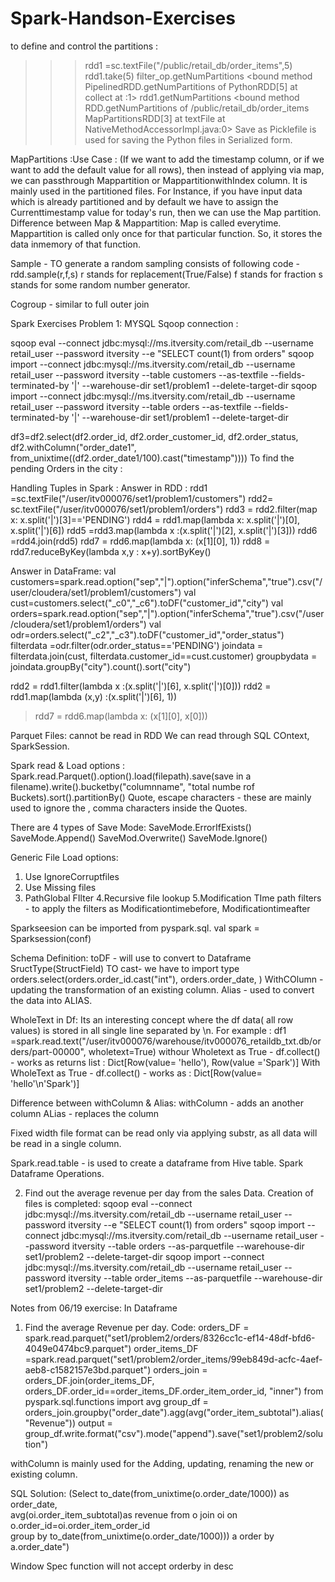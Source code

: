 # Spark-Handson-Exercises
to define and control the partitions :
>>> rdd1 =sc.textFile("/public/retail_db/order_items",5)
>>> rdd1.take(5)
>>> filter_op.getNumPartitions
<bound method PipelinedRDD.getNumPartitions of PythonRDD[5] at collect at <stdin>:1>
>>> rdd1.getNumPartitions
<bound method RDD.getNumPartitions of /public/retail_db/order_items MapPartitionsRDD[3] at textFile at NativeMethodAccessorImpl.java:0>
Save as Picklefile is used for saving the Python files in Serialized form.
  
MapPartitions :Use Case : (If we want to add the timestamp column, or if we want to add the default value for all rows), then instead of applying via map, we can passthrough Mappartition or MappartitionwithIndex column.
  It is mainly used in the partitioned files. For Instance, if you have input data which is already partitioned and by default we have to assign the Currenttimestamp value for today's run, then we can use the Map partition.
  Difference between Map & Mappartition:
  Map is called everytime. Mappartition is called only once for that particular function.
 So, it stores the data inmemory of that function.
  
  Sample - TO generate a random sampling
  consists of following code - rdd.sample(r,f,s)
  r stands for replacement(True/False)
  f stands for fraction
  s stands for some random number generator.
  
  Cogroup - similar to full outer join
  
  Spark Exercises Problem 1:
  MYSQL Sqoop connection :
  
   sqoop eval --connect jdbc:mysql://ms.itversity.com/retail_db --username retail_user --password itversity --e "SELECT count(1) from orders"
     sqoop import --connect jdbc:mysql://ms.itversity.com/retail_db --username retail_user --password itversity --table customers --as-textfile --fields-terminated-by '|' --warehouse-dir set1/problem1 --delete-target-dir
  sqoop import --connect jdbc:mysql://ms.itversity.com/retail_db --username retail_user --password itversity --table orders --as-textfile --fields-terminated-by '|' --warehouse-dir set1/problem1 --delete-target-dir
  
  
   df3=df2.select(df2.order_id, df2.order_customer_id, df2.order_status, df2.withColumn("order_date1", from_unixtime((df2.order_date1/100).cast("timestamp"))))
  To find the pending Orders in the city :
  
  Handling Tuples in Spark :
  Answer in RDD :
  rdd1 =sc.textFile("/user/itv000076/set1/problem1/customers")
  rdd2= sc.textFile("/user/itv000076/set1/problem1/orders")
   rdd3 = rdd2.filter(map x: x.split('|')[3]=='PENDING')
  rdd4 = rdd1.map(lambda x: x.split('|')[0], x.split('|')[6])
  rdd5 =rdd3.map(lambda x :(x.split('|')[2], x.split('|')[3]))
 rdd6 =rdd4.join(rdd5)
   rdd7 = rdd6.map(lambda x: (x[1][0], 1))
 rdd8 = rdd7.reduceByKey(lambda x,y : x+y).sortByKey()
  
  Answer in DataFrame:
val customers=spark.read.option("sep","|").option("inferSchema","true").csv("/user/cloudera/set1/problem1/customers")
val cust=customers.select("_c0","_c6").toDF("customer_id","city")
val orders=spark.read.option("sep","|").option("inferSchema","true").csv("/user/cloudera/set1/problem1/orders")
val odr=orders.select("_c2","_c3").toDF("customer_id","order_status")  
 filterdata =odr.filter(odr.order_status=='PENDING')
  joindata = filterdata.join(cust, filterdata.customer_id==cust.customer)
groupbydata = joindata.groupBy("city").count().sort("city")

  
  
  


  rdd2 = rdd1.filter(lambda x :(x.split('|')[6], x.split('|')[0]))
 rdd2 = rdd1.map(lambda (x,y) :(x.split('|')[6], 1))

  > rdd7 = rdd6.map(lambda x: (x[1][0], x[0]))
  
  
  Parquet Files: cannot be read in RDD
  We can read through SQL COntext, SparkSession.
  
  Spark read & Load options :
  Spark.read.Parquet().option().load(filepath).save(save in a filename).write().bucketby("columnname", "total numbe rof Buckets).sort().partitionBy()
  Quote, escape characters - these are mainly used to ignore the , comma characters inside the Quotes.
  
  There are 4 types of Save Mode:
  SaveMode.ErrorIfExists()
  SaveMode.Append()
  SaveMod.Overwrite()
  SaveMode.Ignore()
  
  Generic File Load options:
  1. Use IgnoreCorruptfiles
  2. Use Missing files
  3. PathGlobal FIlter
  4.Recursive file lookup
  5.Modification TIme path filters - to apply the filters as Modificationtimebefore, Modificationtimeafter
 

  Sparkseesion can be imported from pyspark.sql.
  val spark = Sparksession(conf)
  
  Schema Definition:
  toDF - will use to convert to Dataframe
  SructType(StructField)
  TO cast- we have to import type 
  orders.select(orders.order_id.cast("int"), orders.order_date, )
  WithCOlumn - updating the transformation of an existing column. 
  Alias - used to convert the data into ALIAS.
  
  WholeText in Df: Its an interesting concept where the df data( all row values) is stored in all single line separated by \n.
  For example :
   df1 =spark.read.text("/user/itv000076/warehouse/itv000076_retaildb_txt.db/orders/part-00000", wholetext=True)
  withour Wholetext as True - df.collect() - works as returns list :
  Dict[Row(value= 'hello'), Row(value ='Spark')]
  With WholeText as True - df.collect() - works as :
  Dict[Row(value= 'hello'\n'Spark')]
  
  Difference between withColumn & Alias:
  withColumn - adds an another column 
  ALias - replaces the column
  
  Fixed width file format can be read only via applying substr, as all data will be read in a single column.
  
  Spark.read.table - is used to create a dataframe from Hive table.
  Spark Dataframe Operations.
  
  
  2. Find out the average revenue per day from the sales Data.
  Creation of files is completed:
  sqoop eval --connect jdbc:mysql://ms.itversity.com/retail_db --username retail_user --password itversity --e "SELECT count(1) from orders"
  sqoop import --connect jdbc:mysql://ms.itversity.com/retail_db  --username retail_user --password itversity --table orders --as-parquetfile --warehouse-dir set1/problem2 --delete-target-dir
sqoop import --connect jdbc:mysql://ms.itversity.com/retail_db --username retail_user --password itversity --table order_items --as-parquetfile --warehouse-dir set1/problem2 --delete-target-dir
  
  
  Notes from 06/19 exercise:
  In Dataframe
  1. Find the average Revenue per day.
  Code:
  orders_DF = spark.read.parquet("set1/problem2/orders/8326cc1c-ef14-48df-bfd6-4049e0474bc9.parquet")
  order_items_DF =spark.read.parquet("set1/problem2/order_items/99eb849d-acfc-4aef-aeb8-c1582157e3bd.parquet")
  orders_join = orders_DF.join(order_items_DF, orders_DF.order_id==order_items_DF.order_item_order_id, "inner")
   from pyspark.sql.functions import avg
  group_df = orders_join.groupby("order_date").agg(avg("order_item_subtotal").alias("Revenue"))
  output = group_df.write.format("csv").mode("append").save("set1/problem2/solution")
  
  withColumn is mainly used for the Adding, updating, renaming the new or existing column.
  
  SQL Solution:
   (Select to_date(from_unixtime(o.order_date/1000)) as order_date, \
 avg(oi.order_item_subtotal)as revenue from o join oi on o.order_id=oi.order_item_order_id \
 group by to_date(from_unixtime(o.order_date/1000))) a order by a.order_date")
  
  Window Spec function will not accept orderby in desc
  
  
  
